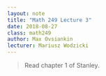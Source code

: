 ```yaml
---
layout: note
title: "Math 249 Lecture 3"
date: 2018-08-27
class: math249
author: Max Ovsiankin
lecturer: Mariusz Wodzicki
---
```


> Read chapter 1 of Stanley.
